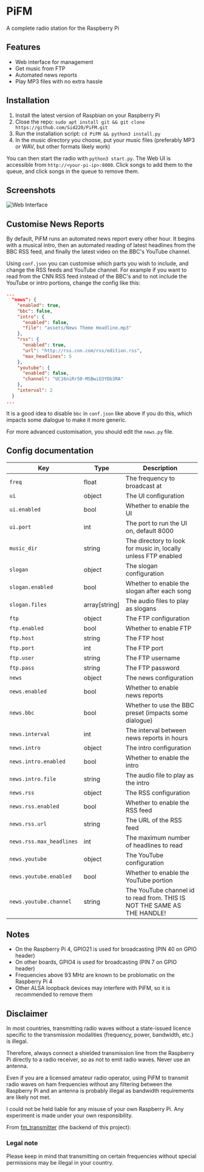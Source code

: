 # PiFM

A complete radio station for the Raspberry Pi

## Features
- Web interface for management
- Get music from FTP
- Automated news reports
- Play MP3 files with no extra hassle

## Installation
1. Install the latest version of Raspbian on your Raspberry Pi
2. Close the repo:
```sudo apt install git && git clone https://github.com/Sid220/PiFM.git```
3. Run the installation script:
```cd PiFM && python3 install.py```
4. In the music directory you choose, put your music files (preferably MP3 or WAV, but other formats likely work)

You can then start the radio with ```python3 start.py```.
The Web UI is accessible from ```http://<your-pi-ip>:8000```. Click songs to add them to the queue, and click songs in the queue to remove them.

## Screenshots
![Web Interface](docs/img.png)

## Customise News Reports
By default, PiFM runs an automated news report every other hour. It begins with a musical intro, then an automated reading of latest headlines from the BBC RSS feed, and finally the latest video on the BBC's YouTube channel.

Using `conf.json` you can customise which parts you wish to include, and change the RSS feeds and YouTube channel.
For example if you want to read from the CNN RSS feed instead of the BBC's and to not include the YouTube or intro portions, change the config like this:
```json
...
  "news": {
    "enabled": true,
    "bbc": false,
    "intro": {
      "enabled": false,
      "file": "assets/News Theme Headline.mp3"
    },
    "rss": {
      "enabled": true,
      "url": "http://rss.cnn.com/rss/edition.rss",
      "max_headlines": 5
    },
    "youtube": {
      "enabled": false,
      "channel": "UC16niRr50-MSBwiO3YDb3RA"
    },
    "interval": 2
  }
...
```
It is a good idea to disable `bbc` in `conf.json` like above if you do this, which impacts some dialogue to make it more generic.

For more advanced customisation, you should edit the `news.py` file. 

## Config documentation
| Key                      | Type          | Description                                                              |
|--------------------------|---------------|--------------------------------------------------------------------------|
| `freq`                   | float         | The frequency to broadcast at                                            |
| `ui`                     | object        | The UI configuration                                                     |
| `ui.enabled`             | bool          | Whether to enable the UI                                                 |
| `ui.port`                | int           | The port to run the UI on, default 8000                                  |
| `music_dir`              | string        | The directory to look for music in, locally unless FTP enabled           |
| `slogan`                 | object        | The slogan configuration                                                 |
| `slogan.enabled`         | bool          | Whether to enable the slogan after each song                             |
| `slogan.files`           | array[string] | The audio files to play as slogans                                       |
| `ftp`                    | object        | The FTP configuration                                                    |
| `ftp.enabled`            | bool          | Whether to enable FTP                                                    |
| `ftp.host`               | string        | The FTP host                                                             |
| `ftp.port`               | int           | The FTP port                                                             |
| `ftp.user`               | string        | The FTP username                                                         |
| `ftp.pass`               | string        | The FTP password                                                         |
| `news`                   | object        | The news configuration                                                   |
| `news.enabled`           | bool          | Whether to enable news reports                                           |
| `news.bbc`               | bool          | Whether to use the BBC preset (impacts some dialogue)                    |
| `news.interval`          | int           | The interval between news reports in hours                               |
| `news.intro`             | object        | The intro configuration                                                  |
| `news.intro.enabled`     | bool          | Whether to enable the intro                                              |
| `news.intro.file`        | string        | The audio file to play as the intro                                      |
| `news.rss`               | object        | The RSS configuration                                                    |
| `news.rss.enabled`       | bool          | Whether to enable the RSS feed                                           |
| `news.rss.url`           | string        | The URL of the RSS feed                                                  |
| `news.rss.max_headlines` | int           | The maximum number of headlines to read                                  |
| `news.youtube`           | object        | The YouTube configuration                                                |
| `news.youtube.enabled`   | bool          | Whether to enable the YouTube portion                                    |
| `news.youtube.channel`   | string        | The YouTube channel id to read from. THIS IS NOT THE SAME AS THE HANDLE! |

## Notes
- On the Raspberry Pi 4, GPIO21 is used for broadcasting (PIN 40 on GPIO header)
- On other boards, GPIO4 is used for broadcasting (PIN 7 on GPIO header)
- Frequencies above 93 MHz are known to be problomatic on the Raspberry Pi 4
- Other ALSA loopback devices may interfere with PiFM, so it is recommended to remove them


## Disclaimer
In most countries, transmitting radio waves without a state-issued licence specific to the transmission modalities (frequency, power, bandwidth, etc.) is illegal.

Therefore, always connect a shielded transmission line from the Raspberry Pi directly to a radio receiver, so as not to emit radio waves. Never use an antenna.

Even if you are a licensed amateur radio operator, using PiFM to transmit radio waves on ham frequencies without any filtering between the Raspberry Pi and an antenna is probably illegal as bandwidth requirements are likely not met.

I could not be held liable for any misuse of your own Raspberry Pi. Any experiment is made under your own responsibility.

From [fm_transmitter](https://github.com/markondej/fm_transmitter) (the backend of this project):
### Legal note
Please keep in mind that transmitting on certain frequencies without special permissions may be illegal in your country.
